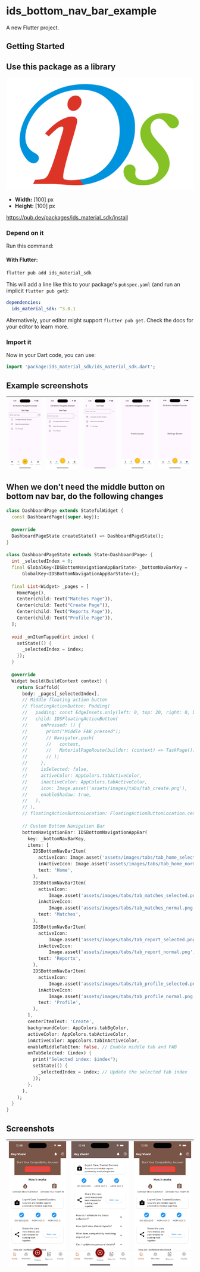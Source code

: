# ids_bottom_nav_bar_example

A new Flutter project.

## Getting Started

## Use this package as a library
![Project Logo](assets/demo/logo.png)
- **Width:** [100] px
- **Height:** [100] px

https://pub.dev/packages/ids_material_sdk/install

### Depend on it

Run this command:

#### With Flutter:
```sh
flutter pub add ids_material_sdk
```

This will add a line like this to your package's `pubspec.yaml` (and run an implicit `flutter pub get`):

```yaml
dependencies:
  ids_material_sdk: ^3.0.1
```

Alternatively, your editor might support `flutter pub get`. Check the docs for your editor to learn more.

### Import it

Now in your Dart code, you can use:

```dart
import 'package:ids_material_sdk/ids_material_sdk.dart';
```

## Example screenshots

| ![ids-1](assets/demo/ids-1.png) | ![ids-2](assets/demo/ids-2.png) | ![ids-3](assets/demo/ids-3.png) | ![ids-4](assets/demo/ids-4.png) | ![ids-5](assets/demo/ids-5.png) |
|---|---|---|---|---|

## When we don't need the middle button on bottom nav bar, do the following changes 

```dart
class DashboardPage extends StatefulWidget {
  const DashboardPage({super.key});

  @override
  DashboardPageState createState() => DashboardPageState();
}

class DashboardPageState extends State<DashboardPage> {
  int _selectedIndex = 0;
  final GlobalKey<IDSBottomNavigationAppBarState> _bottomNavBarKey =
      GlobalKey<IDSBottomNavigationAppBarState>();

  final List<Widget> _pages = [
    HomePage(),
    Center(child: Text("Matches Page")),
    Center(child: Text("Create Page")),
    Center(child: Text("Reports Page")),
    Center(child: Text("Profile Page")),
  ];

  void _onItemTapped(int index) {
    setState(() {
      _selectedIndex = index;
    });
  }

  @override
  Widget build(BuildContext context) {
    return Scaffold(
      body: _pages[_selectedIndex],
      // Middle floating action button
      // floatingActionButton: Padding(
      //   padding: const EdgeInsets.only(left: 0, top: 20, right: 0, bottom: 0),
      //   child: IDSFloatingActionButton(
      //     onPressed: () {
      //       print("Middle FAB pressed");
      //       // Navigator.push(
      //       //   context,
      //       //   MaterialPageRoute(builder: (context) => TaskPage()),
      //       // );
      //     },
      //     isSelected: false,
      //     activeColor: AppColors.tabActiveColor,
      //     inactiveColor: AppColors.tabActiveColor,
      //     icon: Image.asset('assets/images/tabs/tab_create.png'),
      //     enableShadow: true,
      //   ),
      // ),
      // floatingActionButtonLocation: FloatingActionButtonLocation.centerDocked,

      // Custom Bottom Navigation Bar
      bottomNavigationBar: IDSBottomNavigationAppBar(
        key: _bottomNavBarKey,
        items: [
          IDSBottomNavBarItem(
            activeIcon: Image.asset('assets/images/tabs/tab_home_selected.png'),
            inActiveIcon: Image.asset('assets/images/tabs/tab_home_normal.png'),
            text: 'Home',
          ),
          IDSBottomNavBarItem(
            activeIcon:
                Image.asset('assets/images/tabs/tab_matches_selected.png'),
            inActiveIcon:
                Image.asset('assets/images/tabs/tab_matches_normal.png'),
            text: 'Matches',
          ),
          IDSBottomNavBarItem(
            activeIcon:
                Image.asset('assets/images/tabs/tab_report_selected.png'),
            inActiveIcon:
                Image.asset('assets/images/tabs/tab_report_normal.png'),
            text: 'Reports',
          ),
          IDSBottomNavBarItem(
            activeIcon:
                Image.asset('assets/images/tabs/tab_profile_selected.png'),
            inActiveIcon:
                Image.asset('assets/images/tabs/tab_profile_normal.png'),
            text: 'Profile',
          ),
        ],
        centerItemText: 'Create',
        backgroundColor: AppColors.tabBgColor,
        activeColor: AppColors.tabActiveColor,
        inActiveColor: AppColors.tabInActiveColor,
        enableMiddleTabItem: false, // Enable middle tab and FAB
        onTabSelected: (index) {
          print("Selected index: $index");
          setState(() {
            _selectedIndex = index; // Update the selected tab index
          });
        },
      ),
    );
  }
}
```
## Screenshots
| ![ids-1](assets/demo/ids-demo-2-1.png) | ![ids-2](assets/demo/ids-demo-2-2.png) | ![ids-3](assets/demo/ids-demo-2-3.png) |
|----------------------------------------|----------------------------------------|----------------------------------------|